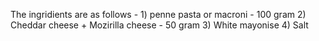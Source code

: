   The ingridients are as follows -
                                    1) penne pasta or macroni - 100 gram
                                    2) Cheddar cheese + Mozirilla cheese - 50 gram
                                    3) White mayonise
                                    4) Salt